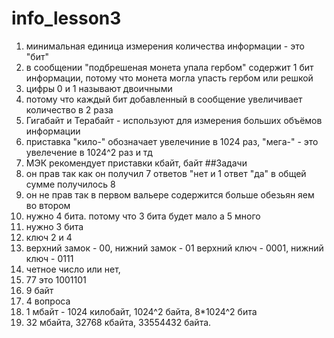 # info_lesson3
1. минимальная единица измерения количества информации - это "бит"
2.  в сообщении "подбрешеная монета упала гербом" содержит 1 бит информации, потому что монета могла упасть гербом или решкой
3.  цифры 0 и 1 называют двоичными
4.  потому что каждый бит добавленный в сообщение увеличивает количество в 2 раза
5.  Гигабайт и Терабайт - используют для измерения больших объёмов информации
6.  приставка "кило-" обозначает увелечиние в 1024 раз, "мега-" - это увелечение в 1024^2 раз и тд
7.  МЭК рекомендует приставки кбайт, байт
##Задачи
1. он прав так как он получил 7 ответов "нет и 1 ответ "да" в общей сумме получилось 8
2. он не прав так в первом вальере содержится больше обезьян яем во втором
3. нужно 4 бита. потому что 3 бита будет мало а 5 много
4. нужно 3 бита
5. ключ 2 и 4
6. верхний замок - 00, нижний замок - 01
   верхний ключ - 0001, нижний ключ - 0111
7. четное число или нет,
8. 77 это 1001101
9. 9 байт
10. 4 вопроса
11. 1 мбайт - 1024 килобайт, 1024^2 байта, 8*1024^2 бита
12. 32 мбайта, 32768 кбайта, 33554432 байта.

